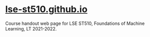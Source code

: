 # [lse-st510.github.io](http://lse-st510.github.io)

Course handout web page for LSE ST510, Foundations of Machine Learning, LT 2021-2022.
